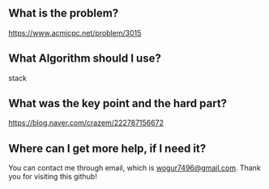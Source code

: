 ## What is the problem?

<https://www.acmicpc.net/problem/3015>

## What Algorithm should I use?

stack

## What was the key point and the hard part?

https://blog.naver.com/crazem/222787156672

## Where can I get more help, if I need it?

You can contact me through email, which is wogur7496@gmail.com.
Thank you for visiting this github!

